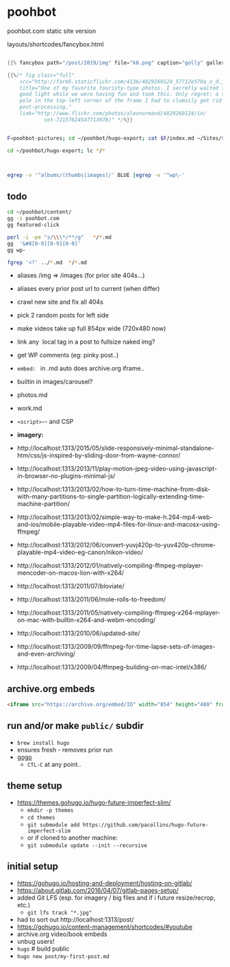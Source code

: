 # poohbot

poohbot.com static site version

layouts/shortcodes/fancybox.html

```go

{{% fancybox path="/post/2019/img" file="k8.png" caption="golly" gallery="the-met" %}}

{{%/* fig class="full"
    src="http://farm5.staticflickr.com/4136/4829260124_57712e570a_o_d.jpg"
    title="One of my favorite touristy-type photos. I secretly waited for the
    good light while we were having fun and took this. Only regret: a stupid
    pole in the top-left corner of the frame I had to clumsily get rid of at
    post-processing."
    link="http://www.flickr.com/photos/alexnormand/4829260124/in/
            set-72157624547713078/" */%}}
```

```bash

F=poohbot-pictures; cd ~/poohbot/hugo-export; cat $F/index.md ~/Sites/$F.php |tee ../content/$F.md; rm -v $F/index.md ~/Sites/$F.php;  code ../content/$F.md

cd ~/poohbot/hugo-export; lc */*



egrep -v '^albums/(thumbs|images)/' BLUE |egrep -v '^wp\-'
```

## todo
```bash
cd ~/poohbot/content/
gg -i poohbot.com
gg featured-click

perl -i -pe "s/\\\*/**/g"   */*.md
gg  '&#8[0-9][0-9][0-9]'
gg wp-

fgrep '<?' ../*.md  */*.md
```
- aliases /img => /images    (for prior site 404s...)
- aliases every prior post url to current (when differ)
- crawl new site and fix all 404s
- pick 2 random posts for left side
- make videos take up full 854px wide (720x480 now)
- link any <img> local tag in a post to fullsize naked img?
- get WP comments (eg: pinky post..)
- `embed: ` in .md auto does archive.org iframe..
- builtin in images/carousel?
- photos.md
- work.md
- `<script>`-- and CSP

- **imagery:**
- http://localhost:1313/2015/05/slide-responsively-minimal-standalone-htm/css/js-inspired-by-sliding-door-from-wayne-connor/
- http://localhost:1313/2013/11/play-motion-jpeg-video-using-javascript-in-browser-no-plugins-minimal-js/
- http://localhost:1313/2013/02/how-to-turn-time-machine-from-disk-with-many-partitions-to-single-partition-logically-extending-time-machine-partition/
- http://localhost:1313/2013/02/simple-way-to-make-h.264-mp4-web-and-ios/mobile-playable-video-mp4-files-for-linux-and-macosx-using-ffmpeg/
- http://localhost:1313/2012/06/convert-yuvj420p-to-yuv420p-chrome-playable-mp4-video-eg-canon/nikon-video/
- http://localhost:1313/2012/01/natively-compiling-ffmpeg-mplayer-mencoder-on-macos-lion-with-x264/
- http://localhost:1313/2011/07/bloviate/
- http://localhost:1313/2011/06/mole-rolls-to-freedom/
- http://localhost:1313/2011/05/natively-compiling-ffmpeg-x264-mplayer-on-mac-with-builtin-x264-and-webm-encoding/
- http://localhost:1313/2010/06/updated-site/
- http://localhost:1313/2009/09/ffmpeg-for-time-lapse-sets-of-images-and-even-archiving/
- http://localhost:1313/2009/04/ffmpeg-building-on-mac-intel/x386/

## archive.org embeds
```html
<iframe src="https://archive.org/embed/ID" width="854" height="480" frameborder="0" webkitallowfullscreen="true" mozallowfullscreen="true" allowfullscreen></iframe>
```

## run and/or make `public/` subdir
- `brew install hugo`
- ensures fresh - removes prior run
- [gogo](gogo)
  - `CTL-C` at any point..


## theme setup
- https://themes.gohugo.io/hugo-future-imperfect-slim/
  - `mkdir -p themes`
  - `cd themes`
  - `git submodule add https://github.com/pacollins/hugo-future-imperfect-slim`
  - or if cloned to another machine:
  - `git submodule update --init --recursive`


## initial setup
- https://gohugo.io/hosting-and-deployment/hosting-on-gitlab/
- https://about.gitlab.com/2016/04/07/gitlab-pages-setup/
- added Git LFS (esp. for imagery / big files and if i future resize/recrop, etc.)
  - `git lfs track "*.jpg"`
- had to sort out http://localhost:1313/post/
- https://gohugo.io/content-management/shortcodes/#youtube
- archive.org video/book embeds
- unbug users!
- `hugo` # build public
- `hugo new post/my-first-post.md`

